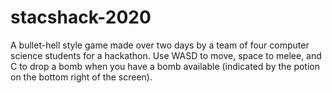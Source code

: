 # stacshack-2020

A bullet-hell style game made over two days by a team of four computer science students for a hackathon.
Use WASD to move, space to melee, and C to drop a bomb when you have a bomb available (indicated by the potion on the bottom right of the screen).
